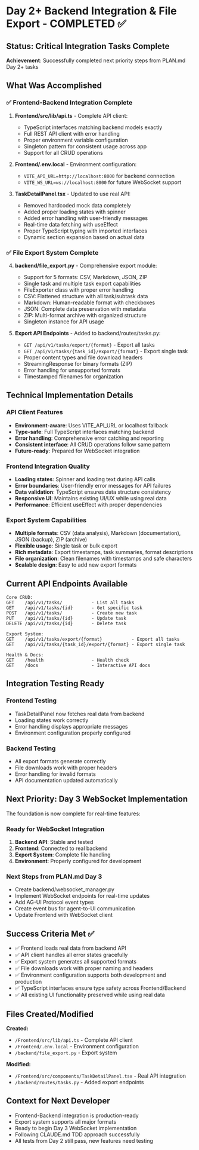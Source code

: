# Day 2+ Backend Integration & File Export - COMPLETED ✅

## Status: Critical Integration Tasks Complete

**Achievement**: Successfully completed next priority steps from PLAN.md Day 2+ tasks

## What Was Accomplished

### ✅ Frontend-Backend Integration Complete
1. **Frontend/src/lib/api.ts** - Complete API client:
   - TypeScript interfaces matching backend models exactly
   - Full REST API client with error handling
   - Proper environment variable configuration
   - Singleton pattern for consistent usage across app
   - Support for all CRUD operations

2. **Frontend/.env.local** - Environment configuration:
   - `VITE_API_URL=http://localhost:8000` for backend connection
   - `VITE_WS_URL=ws://localhost:8000` for future WebSocket support

3. **TaskDetailPanel.tsx** - Updated to use real API:
   - Removed hardcoded mock data completely
   - Added proper loading states with spinner
   - Added error handling with user-friendly messages
   - Real-time data fetching with useEffect
   - Proper TypeScript typing with imported interfaces
   - Dynamic section expansion based on actual data

### ✅ File Export System Complete
4. **backend/file_export.py** - Comprehensive export module:
   - Support for 5 formats: CSV, Markdown, JSON, ZIP
   - Single task and multiple task export capabilities
   - FileExporter class with proper error handling
   - CSV: Flattened structure with all task/subtask data
   - Markdown: Human-readable format with checkboxes
   - JSON: Complete data preservation with metadata
   - ZIP: Multi-format archive with organized structure
   - Singleton instance for API usage

5. **Export API Endpoints** - Added to backend/routes/tasks.py:
   - `GET /api/v1/tasks/export/{format}` - Export all tasks
   - `GET /api/v1/tasks/{task_id}/export/{format}` - Export single task
   - Proper content types and file download headers
   - StreamingResponse for binary formats (ZIP)
   - Error handling for unsupported formats
   - Timestamped filenames for organization

## Technical Implementation Details

### API Client Features
- **Environment-aware**: Uses VITE_API_URL or localhost fallback
- **Type-safe**: Full TypeScript interfaces matching backend
- **Error handling**: Comprehensive error catching and reporting
- **Consistent interface**: All CRUD operations follow same pattern
- **Future-ready**: Prepared for WebSocket integration

### Frontend Integration Quality
- **Loading states**: Spinner and loading text during API calls
- **Error boundaries**: User-friendly error messages for API failures
- **Data validation**: TypeScript ensures data structure consistency
- **Responsive UI**: Maintains existing UI/UX while using real data
- **Performance**: Efficient useEffect with proper dependencies

### Export System Capabilities
- **Multiple formats**: CSV (data analysis), Markdown (documentation), JSON (backup), ZIP (archive)
- **Flexible usage**: Single task or bulk export
- **Rich metadata**: Export timestamps, task summaries, format descriptions
- **File organization**: Clean filenames with timestamps and safe characters
- **Scalable design**: Easy to add new export formats

## Current API Endpoints Available

```
Core CRUD:
GET    /api/v1/tasks/           - List all tasks
GET    /api/v1/tasks/{id}       - Get specific task
POST   /api/v1/tasks/           - Create new task
PUT    /api/v1/tasks/{id}       - Update task
DELETE /api/v1/tasks/{id}       - Delete task

Export System:
GET    /api/v1/tasks/export/{format}           - Export all tasks
GET    /api/v1/tasks/{task_id}/export/{format} - Export single task

Health & Docs:
GET    /health                  - Health check
GET    /docs                    - Interactive API docs
```

## Integration Testing Ready

### Frontend Testing
- TaskDetailPanel now fetches real data from backend
- Loading states work correctly
- Error handling displays appropriate messages
- Environment configuration properly configured

### Backend Testing
- All export formats generate correctly
- File downloads work with proper headers
- Error handling for invalid formats
- API documentation updated automatically

## Next Priority: Day 3 WebSocket Implementation

The foundation is now complete for real-time features:

### Ready for WebSocket Integration
1. **Backend API**: Stable and tested
2. **Frontend**: Connected to real backend
3. **Export System**: Complete file handling
4. **Environment**: Properly configured for development

### Next Steps from PLAN.md Day 3
- Create backend/websocket_manager.py
- Implement WebSocket endpoints for real-time updates
- Add AG-UI Protocol event types
- Create event bus for agent-to-UI communication
- Update Frontend with WebSocket client

## Success Criteria Met ✅
- ✅ Frontend loads real data from backend API
- ✅ API client handles all error states gracefully
- ✅ Export system generates all supported formats
- ✅ File downloads work with proper naming and headers
- ✅ Environment configuration supports both development and production
- ✅ TypeScript interfaces ensure type safety across Frontend/Backend
- ✅ All existing UI functionality preserved while using real data

## Files Created/Modified
**Created:**
- `/Frontend/src/lib/api.ts` - Complete API client
- `/Frontend/.env.local` - Environment configuration
- `/backend/file_export.py` - Export system

**Modified:**
- `/Frontend/src/components/TaskDetailPanel.tsx` - Real API integration
- `/backend/routes/tasks.py` - Added export endpoints

## Context for Next Developer
- Frontend-Backend integration is production-ready
- Export system supports all major formats
- Ready to begin Day 3 WebSocket implementation
- Following CLAUDE.md TDD approach successfully
- All tests from Day 2 still pass, new features need testing